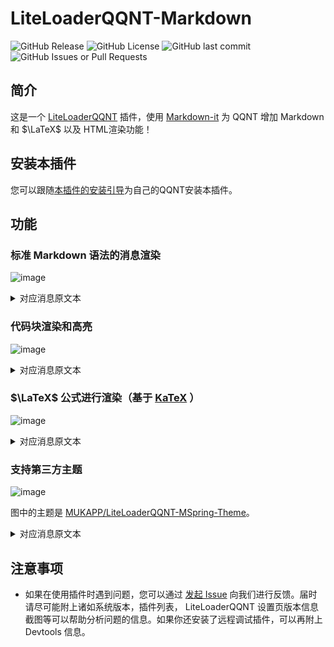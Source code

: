 # LiteLoaderQQNT-Markdown

![GitHub Release](https://img.shields.io/github/v/release/d0j1a1701/LiteLoaderQQNT-Markdown?style=for-the-badge&logo=github) ![GitHub License](https://img.shields.io/github/license/d0j1a1701/LiteLoaderQQNT-Markdown?style=for-the-badge&color=blue) ![GitHub last commit](https://img.shields.io/github/last-commit/d0j1a1701/LiteLoaderQQNT-Markdown?style=for-the-badge&logo=github)
 ![GitHub Issues or Pull Requests](https://img.shields.io/github/issues/d0j1a1701/LiteLoaderQQNT-Markdown?style=for-the-badge&color=rgb(50%2C180%2C50))


## 简介

这是一个 [LiteLoaderQQNT](https://github.com/mo-jinran/LiteLoaderQQNT) 插件，使用 [Markdown-it](https://github.com/markdown-it/markdown-it) 为 QQNT 增加 Markdown 和 $\LaTeX$ 以及 HTML渲染功能！

## 安装本插件

您可以跟随[本插件的安装引导](./docs/plug_install.md)为自己的QQNT安装本插件。

## 功能

### 标准 Markdown 语法的消息渲染

![image](https://github.com/d0j1a1701/LiteLoaderQQNT-Markdown/assets/61616918/41b9fa09-c888-4b06-822b-7384d3b05df6)

<details><summary>对应消息原文本</summary>

```markdown
## Normal

Normal test

Normal test with HTML Entities & " ' < > .

## List 

- List Item
- List Item

1. Ordered List
2. Ordered List

## Blockquote

> Test
>
>> Nested Test
```

</details>

### 代码块渲染和高亮


![image](https://github.com/d0j1a1701/LiteLoaderQQNT-Markdown/assets/61616918/22acdfa7-a033-4269-839c-04ca829f0a5a)

<details><summary>对应消息原文本</summary>

    ```javascript
    // Declare a function
    function myFunction() {
    document.getElementById("demo").innerHTML = "Hello World!";
    }

    // Call the function
    myFunction();
    ```

</details>

### $\LaTeX$ 公式进行渲染（基于 [KaTeX](https://katex.org/) ）

![image](https://github.com/d0j1a1701/LiteLoaderQQNT-Markdown/assets/61616918/343a74b7-1c35-46a6-af15-e5ad7eb82376)

<details><summary>对应消息原文本</summary>

    Inline LaTeX Here: $e^{i\pi} + 1 = 0$!

    LaTeX Block also available!

    $$
    \displaystyle \left( \sum_{k=1}^n a_k b_k \right)^2 \leq \left( \sum_{k=1}^n a_k^2 \right) \left( \sum_{k=1}^n b_k^2 \right)
    $$

</details>

### 支持第三方主题

![image](https://github.com/d0j1a1701/LiteLoaderQQNT-Markdown/assets/48874489/be3b2aff-e69d-4655-aab6-912632b9d51c)

图中的主题是 [MUKAPP/LiteLoaderQQNT-MSpring-Theme](https://github.com/MUKAPP/LiteLoaderQQNT-MSpring-Theme)。

<details><summary>对应消息原文本</summary>

    # Markdown test
    `inline code test`
    **加粗**~~删除~~__下划线__
    [这是个链](https://d0j1a1701.cc)
    $\LaTeX \color{red}{red text}$
    ```cpp
    #include <iostream>
    using namespace std;
    int main(){
        cout << "Meow" << endl;
        return 0;
    }
    ```
    > This is a quote test.

</details>

## 注意事项

- 如果在使用插件时遇到问题，您可以通过 [发起 Issue](https://github.com/d0j1a1701/LiteLoaderQQNT-Markdown/issues/new) 向我们进行反馈。届时请尽可能附上诸如系统版本，插件列表， LiteLoaderQQNT 设置页版本信息截图等可以帮助分析问题的信息。如果你还安装了远程调试插件，可以再附上 Devtools 信息。
